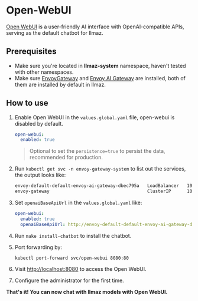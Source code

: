 # Open-WebUI

[Open WebUI](https://github.com/open-webui/open-webui) is a user-friendly AI interface with OpenAI-compatible APIs, serving as the default chatbot for llmaz.

## Prerequisites

- Make sure you're located in **llmaz-system** namespace, haven't tested with other namespaces.
- Make sure [EnvoyGateway](https://github.com/envoyproxy/gateway) and [Envoy AI Gateway](https://github.com/envoyproxy/ai-gateway) are installed, both of them are installed by default in llmaz.

## How to use

1. Enable Open WebUI in the `values.global.yaml` file, open-webui is disabled by default.

    ```yaml
    open-webui:
      enabled: true
    ```

    > Optional to set the `persistence=true` to persist the data, recommended for production.

2. Run `kubectl get svc -n envoy-gateway-system` to list out the services, the output looks like:

    ```cmd
    envoy-default-default-envoy-ai-gateway-dbec795a   LoadBalancer   10.96.145.150   <pending>     80:30548/TCP                              132m
    envoy-gateway                                     ClusterIP      10.96.52.76     <none>        18000/TCP,18001/TCP,18002/TCP,19001/TCP   172m
    ```

3. Set `openaiBaseApiUrl` in the `values.global.yaml` like:

    ```yaml
    open-webui:
      enabled: true
      openaiBaseApiUrl: http://envoy-default-default-envoy-ai-gateway-dbec795a.envoy-gateway-system.svc.cluster.local/v1
    ```

4. Run `make install-chatbot` to install the chatbot.

5. Port forwarding by:
    ```
    kubectl port-forward svc/open-webui 8080:80
    ```

6. Visit [http://localhost:8080](http://localhost:8080) to access the Open WebUI.

7. Configure the administrator for the first time.

**That's it! You can now chat with llmaz models with Open WebUI.**
